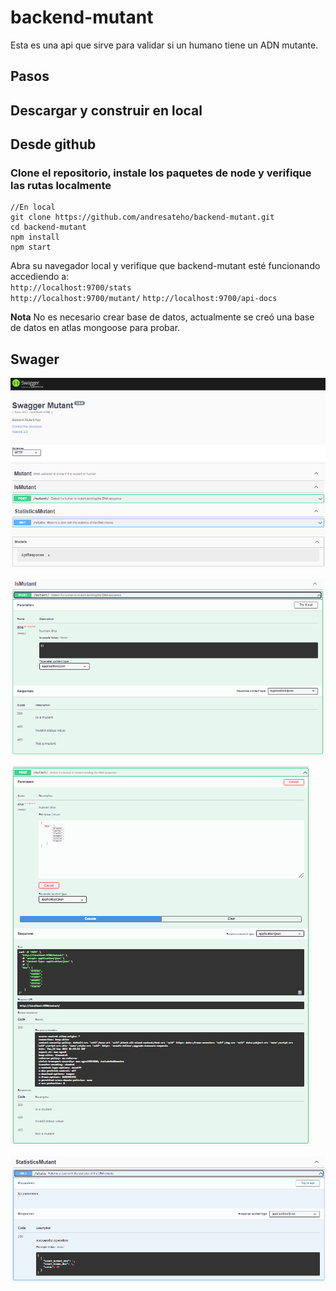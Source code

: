 # backend-mutant
Esta es una api que sirve para validar si un humano tiene un ADN mutante.

## Pasos

## Descargar y construir en local

## Desde github
### Clone el repositorio, instale los paquetes de node y verifique las rutas localmente

``` 
//En local
git clone https://github.com/andresateho/backend-mutant.git
cd backend-mutant
npm install
npm start
```

Abra su navegador local y verifique que backend-mutant esté funcionando accediendo a:     
`http://localhost:9700/stats`   
`http://localhost:9700/mutant/`
`http://localhost:9700/api-docs`


**Nota**
No es necesario crear base de datos, actualmente se creó una base de datos en atlas mongoose para probar. 


## Swager

![APISwageer1](./screenshots/swageer1.PNG)

![APISwageer_IsMutant](./screenshots/swagger_isMutant.PNG)

![APISwageer_IsMutant_Data](./screenshots/swagger_isMutant_data.PNG)

![APISwageer_StatisticsMutant](./screenshots/swagger_statisticsMutant.PNG)